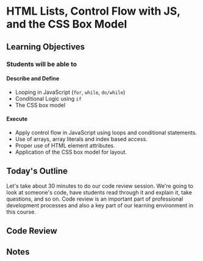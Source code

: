 # HTML Lists, Control Flow with JS, and the CSS Box Model

<!-- Description Here -->

## Learning Objectives

### Students will be able to

#### Describe and Define

- Looping in JavaScript (`for`, `while`, `do/while`)
- Conditional Logic using `if`
- The CSS box model

#### Execute

- Apply control flow in JavaScript using loops and conditional statements.
- Use of arrays, array literals and index based access.
- Proper use of HTML element attributes.
- Application of the CSS box model for layout.

## Today's Outline

Let's take about 30 minutes to do our code review session. We're going to look at someone's code, have students read through it and explain it, take questions, and so on. Code review is an important part of professional development processes and also a key part of our learning environment in this course.

<!-- To Be Completed By Instructor -->

## Code Review

## Notes
